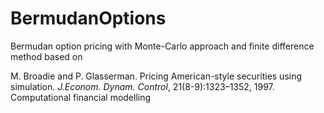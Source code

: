 # BermudanOptions

Bermudan option pricing with Monte-Carlo approach and finite difference method based on 

M. Broadie and P. Glasserman.   Pricing American-style securities using simulation. *J.Econom. Dynam. Control*, 21(8-9):1323–1352, 1997. Computational financial modelling
